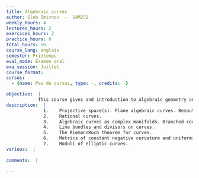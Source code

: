 ```yaml
---
title: Algebraic curves
author: Gleb Smirnov  -  14M252
weekly_hours: 4
lectures_hours: 2
exercices_hours: 2
practice_hours: 0
total_hours: 56
course_lang: anglais
semester: Printemps
eval_mode: Examen oral
exa_session: Juillet
course_format: 
cursus:
  - {name: Pas de cursus, type: -, credits: -}

objective:  |
            This course gives and introduction to algebraic geometry and develops the theory of complex algebraic curves.
description:  |
              1.	Projective space(s). Plane algebraic curves. Bezouts theorem.
              2.	Rational curves.
              3.	Algebraic curves as complex manifolds. Branched coverings. The Riemann-Hurwitz formula.
              4.	Line bundles and divisors on curves.
              5.	The RiemannRoch theorem for curves.
              6.	Metrics of constant negative curvature and uniformization theorem.
              7.	Moduli of elliptic curves.
various:  |
          
comments:  |
           
---
```

